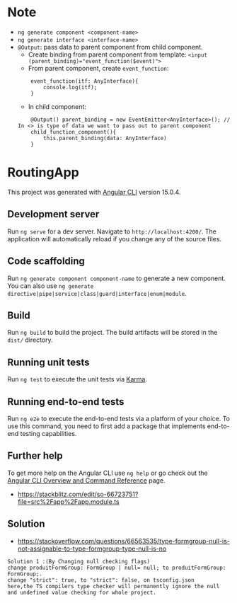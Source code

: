# Note

- `ng generate component <component-name>`
- `ng generate interface <interface-name>`
- `@Output`: pass data to parent component from child component.
    - Create binding from parent component from template: `<input (parent_binding)="event_function($event)">`
    - From parent component, create `event_function`:
    ```
        event_function(itf: AnyInterface){
            console.log(itf);
        }
    ```
    - In child component:
    ```
        @Output() parent_binding = new EventEmitter<AnyInterface>(); // In <> is type of data we want to pass out to parent component
        child_function_component(){
            this.parent_binding(data: AnyInterface)
        }
    ```

# RoutingApp

This project was generated with [Angular CLI](https://github.com/angular/angular-cli) version 15.0.4.

## Development server

Run `ng serve` for a dev server. Navigate to `http://localhost:4200/`. The application will automatically reload if you change any of the source files.

## Code scaffolding

Run `ng generate component component-name` to generate a new component. You can also use `ng generate directive|pipe|service|class|guard|interface|enum|module`.

## Build

Run `ng build` to build the project. The build artifacts will be stored in the `dist/` directory.

## Running unit tests

Run `ng test` to execute the unit tests via [Karma](https://karma-runner.github.io).

## Running end-to-end tests

Run `ng e2e` to execute the end-to-end tests via a platform of your choice. To use this command, you need to first add a package that implements end-to-end testing capabilities.

## Further help

To get more help on the Angular CLI use `ng help` or go check out the [Angular CLI Overview and Command Reference](https://angular.io/cli) page.


- https://stackblitz.com/edit/so-66723751?file=src%2Fapp%2Fapp.module.ts


## Solution

- https://stackoverflow.com/questions/66563535/type-formgroup-null-is-not-assignable-to-type-formgroup-type-null-is-no
```
Solution 1 :(By Changing null checking flags)
change produitFormGroup: FormGroup | null= null; to produitFormGroup: FormGroup;.
change "strict": true, to "strict": false, on tsconfig.json
here,the TS compilers type checker will permanently ignore the null and undefined value checking for whole project.
```